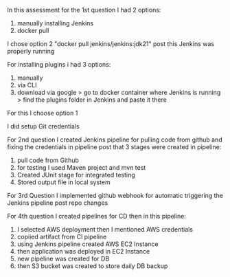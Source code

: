 In this assessment for the 1st question I had 2 options:
1. manually installing Jenkins
2. docker pull

I chose option 2 "docker pull jenkins/jenkins:jdk21" post this Jenkins was properly running

For installing plugins i had 3 options:
1. manually
2. via CLI
3. download via google > go to docker container where Jenkins is running > find the plugins folder in Jenkins and paste it there

For this I choose option 1 

I did setup Git credentials 

For 2nd question I created Jenkins pipeline for pulling code from github and fixing the credentials in pipeline post that 3 stages were created in pipeline:
1. pull code from Github
2. for testing I used Maven project and mvn test
3. Created JUnit stage for integrated testing
4. Stored output file in local system

For 3rd Question I implemented github webhook for automatic triggering the Jenkins pipeline post repo changes

For 4th question I created pipelines for CD then in this pipeline:
1. I selected AWS deployment then I mentioned AWS credentials
2. copiied artifact from CI pipeline
3. using Jenkins pipeline created AWS EC2 Instance
4. then application was deployed in EC2 Instance
5. new pipeline was created for DB
6. then S3 bucket was created to store daily DB backup
